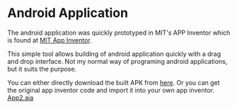 # Android Application

The android application was quickly prototyped in MIT's APP Inventor which is found at [MIT App Inventor](http://appinventor.mit.edu/).  

This simple tool allows building of android application quickly with a drag and drop interface. Not my normal way of programing android applications, but it suits the purpose.

You can either directly download the built APK from [here](App2.apk). Or you can get the original app inventor code and import it into your own app inventor. [App2.aia](App2.aia)

